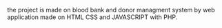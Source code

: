 the project is made on blood bank and donor managment system by web application made on HTML CSS and JAVASCRIPT with PHP.
